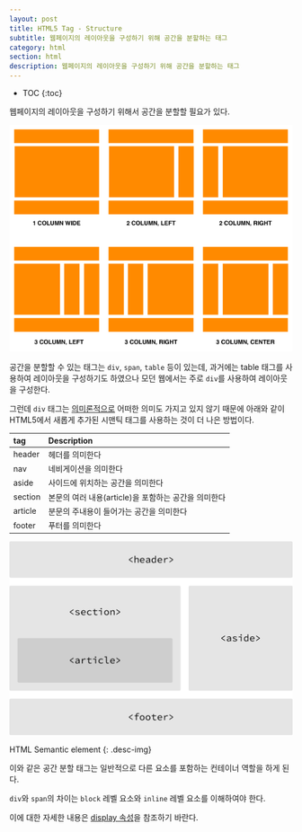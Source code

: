 ```yaml
---
layout: post
title: HTML5 Tag - Structure
subtitle: 웹페이지의 레이아웃을 구성하기 위해 공간을 분할하는 태그
category: html
section: html
description: 웹페이지의 레이아웃을 구성하기 위해 공간을 분할하는 태그
---
```


* TOC
{:toc}

웹페이지의 레이아웃을 구성하기 위해서 공간을 분할할 필요가 있다.

![html layout](/img/html-layout.png)

공간을 분할할 수 있는 태그는 `div`, `span`, `table` 등이 있는데, 과거에는 table 태그를 사용하여 레이아웃을 구성하기도 하였으나 모던 웹에서는 주로 `div`를 사용하여 레이아웃을 구성한다.

그런데 `div` 태그는 [의미론적으로](./html5-semantic-Web) 어떠한 의미도 가지고 있지 않기 때문에 아래와 같이 HTML5에서 새롭게 추가된 시맨틱 태그를 사용하는 것이 더 나은 방법이다.

| tag      | Description |
|:-------- |:------------|
| header   | 헤더를 의미한다
| nav      | 네비게이션을 의미한다
| aside    | 사이드에 위치하는 공간을 의미한다
| section  | 본문의 여러 내용(article)을 포함하는 공간을 의미한다
| article  | 분문의 주내용이 들어가는 공간을 의미한다
| footer   | 푸터를 의미한다

![HTML5 semantic elements](/img/building-structure.png)

HTML Semantic element
{: .desc-img}

이와 같은 공간 분할 태그는 일반적으로 다른 요소를 포함하는 컨테이너 역할을 하게 된다.

`div`와 `span`의 차이는 `block` 레벨 요소와 `inline` 레벨 요소를 이해하여야 한다.

이에 대한 자세한 내용은 [display 속성](./css3-display#display-)을 참조하기 바란다.

